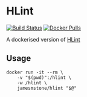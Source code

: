 # HLint
 [![Build Status](https://travis-ci.org/jamesmstone/dockerfiles.svg?branch=master)](https://travis-ci.org/jamesmstone/dockerfiles) [![Docker Pulls](https://img.shields.io/docker/pulls/jamesmstone/hlint.svg?maxAge=2592000)](https://hub.docker.com/r/jamesmstone/hlint/)
 
A dockerised version of [HLint](https://github.com/ndmitchell/hlint)
## Usage
```
docker run -it --rm \
	-v "$(pwd)":/hlint \
	-w /hlint \
	jamesmstone/hlint "$@"
```
